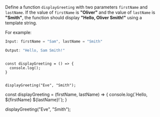Define a function
`displayGreeting`
with two parameters
`firstName`
and
`lastName`.
If the value of `firstName`
is **"Oliver"**
and the value of `lastName`
is **"Smith"**,
the function should display
**"Hello, Oliver Smith!"**
using a template string.

For example:
```js
Input: firstName = "Sam", lastName = "Smith"

Output: "Hello, Sam Smith!"
```

<codeblock type="exercise" language="javascript" testMode="fixedInput">
<code>
const displayGreeting = () => {
  console.log();
}

displayGreeting("Eve", "Smith");
</code>

<solution>
const displayGreeting = (firstName, lastName) => {
  console.log(`Hello, ${firstName} ${lastName}!`);
}

displayGreeting("Eve", "Smith");
</solution>
</codeblock>

